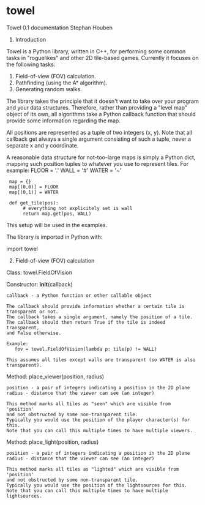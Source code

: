 towel
=====

Towel 0.1 documentation
Stephan Houben

1. Introduction

Towel is a Python library, written in C++, for performing
some common tasks in "roguelikes" and other 2D tile-based games.
Currently it focuses on the following tasks:

1. Field-of-view (FOV) calculation.
2. Pathfinding (using the A* algorithm).
3. Generating random walks.

The library takes the principle that it doesn't want to take over your
program and your data structures. Therefore, rather than providing
a "level map" object of its own, all algorithms take a Python callback
function that should provide some information regarding the map.

All positions are represented as a tuple of two integers (x, y).
Note that all callback get always a single argument consisting of
such a tuple, never a separate x and y coordinate.

A reasonable data structure for not-too-large maps is simply a Python dict,
mapping such position tuples to whatever you use to represent tiles.
For example:
     FLOOR = '.'
     WALL = '#'
     WATER = '~'

     map = {}
     map[(0,0)] = FLOOR
     map[(0,1)] = WATER

     def get_tile(pos):
          # everything not explicitely set is wall
          return map.get(pos, WALL) 
   
This setup will be used in the examples.

The library is imported in Python with:

  import towel


2. Field-of-view (FOV) calculation

  Class: towel.FieldOfVision

  Constructor: __init__(callback)
    
    callback - a Python function or other callable object

    The callback should provide information whether a certain tile is
    transparent or not.
    The callback takes a single argument, namely the position of a tile.
    The callback should then return True if the tile is indeed transparent,
    and False otherwise.

    Example:
       fov = towel.FieldOfVision(lambda p: tile(p) != WALL)

    This assumes all tiles except walls are transparent (so WATER is also
    transparent).
   
  Method: place_viewer(position, radius)
  
    position - a pair of integers indicating a position in the 2D plane
    radius - distance that the viewer can see (an integer)

    This method marks all tiles as "seen" which are visible from 'position'
    and not obstructed by some non-transparent tile.
    Typically you would use the position of the player character(s) for this.
    Note that you can call this multiple times to have multiple viewers.

  Method: place_light(position, radius)
  
    position - a pair of integers indicating a position in the 2D plane
    radius - distance that the viewer can see (an integer)

    This method marks all tiles as "lighted" which are visible from 'position'
    and not obstructed by some non-transparent tile.
    Typically you would use the position of the lightsources for this.
    Note that you can call this multiple times to have multiple lightsources.



